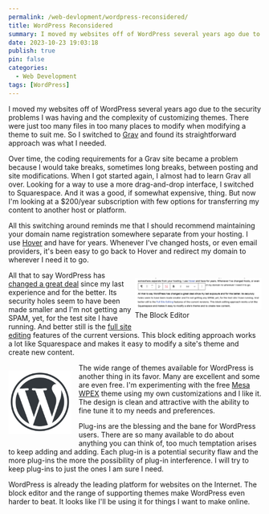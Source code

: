 ```yaml
---
permalink: /web-devlopment/wordpress-reconsidered/
title: WordPress Reconsidered
summary: I moved my websites off of WordPress several years ago due to the security problems I was having and the complexity of customizing themes. There were just too many files in too many places to modify when modifying a theme to suit me. So I switched to [Grav](https://getgrav.org) and found its straightforward approach was what I needed.
date: 2023-10-23 19:03:18
publish: true
pin: false
categories:
  - Web Development
tags: [WordPress]
---
```


I moved my websites off of WordPress several years ago due to the security problems I was having and the complexity of customizing themes. There were just too many files in too many places to modify when modifying a theme to suit me. So I switched to [Grav](https://getgrav.org) and found its straightforward approach was what I needed.

Over time, the coding requirements for a Grav site became a problem because I would take breaks, sometimes long breaks, between posting and site modifications. When I got started again, I almost had to learn Grav all over. Looking for a way to use a more drag-and-drop interface, I switched to Squarespace. And it was a good, if somewhat expensive, thing. But now I'm looking at a $200/year subscription with few options for transferring my content to another host or platform.

All this switching around reminds me that I should recommend maintaining your domain name registration somewhere separate from your hosting. I use [Hover](https://www.hover.com) and have for years. Whenever I've changed hosts, or even email providers, it's been easy to go back to Hover and redirect my domain to wherever I need it to go.

<figure style="display: block; margin: 1em auto 1em auto; width: 50%; float: right">
  <img src="/images/wp-content/uploads/2023/10/block-editing.jpeg" alt="The Block Editor" >
  <figcaption>The Block Editor</figcaption>
</figure>

All that to say WordPress has [changed a great deal](https://wordpress.org/about/history/) since my last experience and for the better. Its security holes seem to have been made smaller and I'm not getting any SPAM, yet, for the test site I have running. And better still is the [full site editing](https://fullsiteediting.com) features of the current versions. This block editing approach works a lot like Squarespace and makes it easy to modify a site's theme and create new content.

<img src="/images/wp-content/uploads/2023/10/WordPress-logotype-wmark.png" alt="WordPress Logo" style="float: left; width: 25%; margin: 1em 1em 1em 0em">

The wide range of themes available for WordPress is another thing in its favor. Many are excellent and some are even free. I'm experimenting with the free [Mesa WPEX](https://wordpress.org/themes/mesa-wpex/) theme using my own customizations and I like it. The design is clean and attractive with the ability to fine tune it to my needs and preferences.

Plug-ins are the blessing and the bane for WordPress users. There are so many available to do about anything you can think of, too much temptation arises to keep adding and adding. Each plug-in is a potential security flaw and the more plug-ins the more the possibility of plug-in interference. I will try to keep plug-ins to just the ones I am sure I need.

WordPress is already the leading platform for websites on the Internet. The block editor and the range of supporting themes make WordPress even harder to beat. It looks like I'll be using it for things I want to make online.
